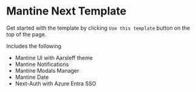 # Mantine Next Template

Get started with the template by clicking `Use this template` button on the top of the page.

Includes the following
* Mantine UI with Aarsleff theme
* Mantine Notifications
* Mantine Modals Manager
* Mantine Date
* Next-Auth with Azure Entra SSO

